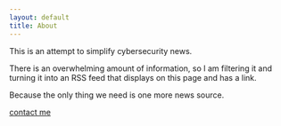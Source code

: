 ```yaml
---
layout: default
title: About
---
```


This is an attempt to simplify cybersecurity news.

There is an overwhelming amount of information, so I am filtering it and
turning it into an RSS feed that displays on this page and has a link.

Because the only thing we need is one more news source.

[contact me](contact.infosecfollow.com)
